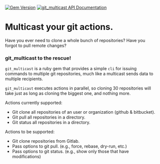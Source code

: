[![Gem Version](https://badge.fury.io/rb/git_multicast.svg)](http://badge.fury.io/rb/git_multicast)
[![git_multicast API Documentation](https://www.omniref.com/ruby/gems/git_multicast.png)](https://www.omniref.com/ruby/gems/git_multicast)

# Multicast your git actions.

Have you ever need to clone a whole bunch of repositories? Have you forgot to pull remote changes?

### git_multicast to the rescue!

`git_multicast` is a ruby gem that provides a simple `cli` for issuing commands to
multiple git repositories, much like a multicast sends data to multiple
recipients.

`git_multicast` executes actions in parallel, so cloning 30 repositories will take
just as long as cloning the biggest one, and nothing more.

Actions currently supported:

* Git clone all repositories of an user or organization (github & bitbucket).
* Git pull all repositories in a directory.
* Git status all repositories in a directory.

Actions to be supported:

* Git clone repositories from Gitlab.
* Pass options to git pull. (e.g., force, rebase, dry-run, etc.)
* Pass options to git status. (e.g., show only those that have modifications)
